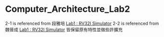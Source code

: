 # Computer_Architecture_Lab2
2-1 is referenced from 段雅培 [Lab1 : RV32I Simulator](https://hackmd.io/@kaeteyaruyo/risc-v-hw1)
2-2 is referenced from 魏晉成 [Lab1 : RV32I Simulator](https://hackmd.io/@H-L-Parker/S1dMsbx8w)
皆保留原有特性並做些許擴充
